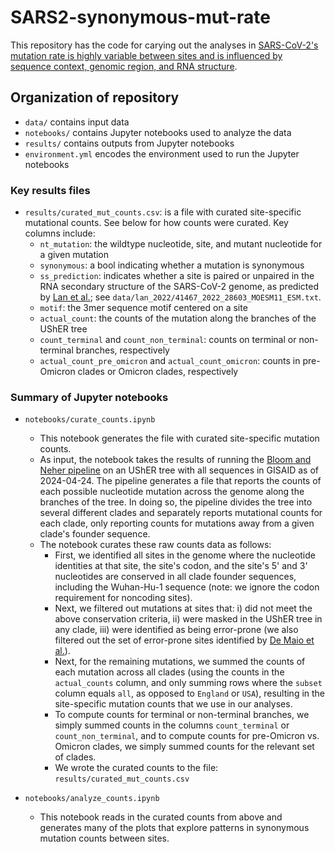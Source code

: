 # SARS2-synonymous-mut-rate

This repository has the code for carying out the analyses in [SARS-CoV-2's mutation rate is highly variable between sites and is influenced by sequence context, genomic region, and RNA structure]().

## Organization of repository

* `data/` contains input data
* `notebooks/` contains Jupyter notebooks used to analyze the data
* `results/` contains outputs from Jupyter notebooks
* `environment.yml` encodes the environment used to run the Jupyter notebooks

### Key results files
* `results/curated_mut_counts.csv`: is a file with curated site-specific mutational counts. See below for how counts were curated. Key columns include:
    * `nt_mutation`: the wildtype nucleotide, site, and mutant nucleotide for a given mutation
    * `synonymous`: a bool indicating whether a mutation is synonymous
    * `ss_prediction`: indicates whether a site is paired or unpaired in the RNA secondary structure of the SARS-CoV-2 genome, as predicted by [Lan et al.](https://www.nature.com/articles/s41467-022-28603-2); see `data/lan_2022/41467_2022_28603_MOESM11_ESM.txt`.
    * `motif`: the 3mer sequence motif centered on a site
    * `actual_count`: the counts of the mutation along the branches of the UShER tree
    * `count_terminal` and `count_non_terminal`: counts on terminal or non-terminal branches, respectively
    * `actual_count_pre_omicron` and `actual_count_omicron`: counts in pre-Omicron clades or Omicron clades, respectively

### Summary of Jupyter notebooks
* `notebooks/curate_counts.ipynb`
    * This notebook generates the file with curated site-specific mutation counts.
    * As input, the notebook takes the results of running the [Bloom and Neher pipeline](https://github.com/jbloomlab/SARS2-mut-fitness) on an UShER tree with all sequences in GISAID as of 2024-04-24. The pipeline generates a file that reports the counts of each possible nucleotide mutation across the genome along the branches of the tree. In doing so, the pipeline divides the tree into several different clades and separately reports mutational counts for each clade, only reporting counts for mutations away from a given clade's founder sequence.
    * The notebook curates these raw counts data as follows:
        * First, we identified all sites in the genome where the nucleotide identities at that site, the site's codon, and the site's 5' and 3' nucleotides are conserved in all clade founder sequences, including the Wuhan-Hu-1 sequence (note: we ignore the codon requirement for noncoding sites).
        * Next, we filtered out mutations at sites that: i) did not meet the above conservation criteria, ii) were masked in the UShER tree in any clade, iii) were identified as being error-prone (we also filtered out the set of error-prone sites identified by [De Maio et al.](https://virological.org/t/issues-with-sars-cov-2-sequencing-data/473)).
        * Next, for the remaining mutations, we summed the counts of each mutation across all clades (using the counts in the `actual_counts` column, and only summing rows where the `subset` column equals `all`, as opposed to `England` or `USA`), resulting in the site-specific mutation counts that we use in our analyses.
        * To compute counts for terminal or non-terminal branches, we simply summed counts in the columns `count_terminal` or `count_non_terminal`, and to compute counts for pre-Omicron vs. Omicron clades, we simply summed counts for the relevant set of clades.
        * We wrote the curated counts to the file: `results/curated_mut_counts.csv`

* `notebooks/analyze_counts.ipynb`
    * This notebook reads in the curated counts from above and generates many of the plots that explore patterns in synonymous mutation counts between sites.